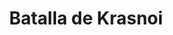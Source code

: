 ﻿---
title: "Batalla de Krasnoi"
permalink: periodes_776.html
layout: periode
dataInici: 1812-11-15
dataFi: 1812-11-18
sidebar: periodes
pares:
  - 426:
    title: "Invasión de Rusia"
    dataInici: "(1812-06-23)"
    dataFi: "(1812-12-14)"

fills:
jocsPrincipals:
jocsEscenaris:
  - title: "1812"
    bggId: 19303
    dataInici: 
    dataFi: 

jocsEpoca:
jocsEpocaEscenaris:
---
